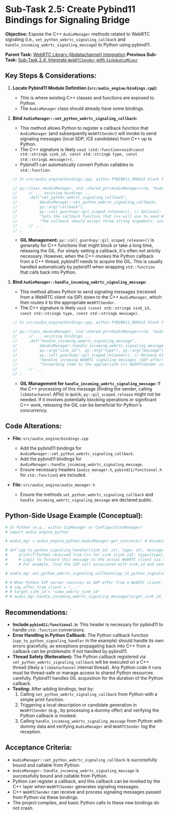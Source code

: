 # Sub-Task 2.5: Create Pybind11 Bindings for Signaling Bridge

**Objective:** Expose the C++ `AudioManager` methods related to WebRTC signaling (i.e., `set_python_webrtc_signaling_callback` and `handle_incoming_webrtc_signaling_message`) to Python using pybind11.

**Parent Task:** [WebRTC Library (libdatachannel) Integration](../task_02_webrtc_library_integration.md)
**Previous Sub-Task:** [Sub-Task 2.4: Integrate `WebRTCSender` with `SinkAudioMixer`](./subtask_2.4_integrate_webrtc_sender_with_mixer.md)

## Key Steps & Considerations:

1.  **Locate Pybind11 Module Definition (`src/audio_engine/bindings.cpp`):**
    *   This is where existing C++ classes and functions are exposed to Python.
    *   The `AudioManager` class should already have some bindings.

2.  **Bind `AudioManager::set_python_webrtc_signaling_callback`:**
    *   This method allows Python to register a callback function that `AudioManager` (and subsequently `WebRTCSender`) will invoke to send signaling messages (local SDP, ICE candidates) from C++ up to Python.
    *   The C++ signature is likely `void (std::function<void(const std::string& sink_id, const std::string& type, const std::string& message)>)`.
    *   Pybind11 can automatically convert Python callables to `std::function`.

    ```cpp
    // In src/audio_engine/bindings.cpp, within PYBIND11_MODULE block for audio_engine_python:

    // py::class_<AudioManager, std::shared_ptr<AudioManager>>(m, "AudioManager")
    //     // ... existing bindings ...
    //     .def("set_python_webrtc_signaling_callback", 
    //          &AudioManager::set_python_webrtc_signaling_callback,
    //          py::arg("callback"),
    //          py::call_guard<py::gil_scoped_release>(), // Optional: if the C++ function is long-running, though unlikely for just setting a callback
    //          "Sets the callback function that C++ will use to send WebRTC signaling messages (SDP, ICE) to Python. "
    //          "The callback should accept three string arguments: sink_id, type ('offer', 'answer', 'candidate'), and message (SDP/ICE string).")
    //     // ...
    // ;
    ```
    *   **GIL Management:** `py::call_guard<py::gil_scoped_release>()` is generally for C++ functions that might block or take a long time, releasing the GIL. For simply setting a callback, it's often not strictly necessary. However, when the C++ *invokes* the Python callback from a C++ thread, pybind11 needs to acquire the GIL. This is usually handled automatically by pybind11 when wrapping `std::function` that calls back into Python.

3.  **Bind `AudioManager::handle_incoming_webrtc_signaling_message`:**
    *   This method allows Python to send signaling messages (received from a WebRTC client via SIP) down to the C++ `AudioManager`, which then routes it to the appropriate `WebRTCSender`.
    *   The C++ signature is likely `void (const std::string& sink_id, const std::string& type, const std::string& message)`.

    ```cpp
    // In src/audio_engine/bindings.cpp, within PYBIND11_MODULE block for audio_engine_python:

    // py::class_<AudioManager, std::shared_ptr<AudioManager>>(m, "AudioManager")
    //     // ... existing bindings ...
    //     .def("handle_incoming_webrtc_signaling_message",
    //          &AudioManager::handle_incoming_webrtc_signaling_message,
    //          py::arg("sink_id"), py::arg("type"), py::arg("message"),
    //          py::call_guard<py::gil_scoped_release>(), // Release GIL if C++ processing is potentially long
    //          "Handles incoming WebRTC signaling messages (SDP offer/answer, ICE candidate) from Python, "
    //          "forwarding them to the appropriate C++ WebRTCSender instance.")
    //     // ...
    // ;
    ```
    *   **GIL Management for `handle_incoming_webrtc_signaling_message`:** If the C++ processing of this message (finding the sender, calling `libdatachannel` APIs) is quick, `py::gil_scoped_release` might not be needed. If it involves potentially blocking operations or significant C++ work, releasing the GIL can be beneficial for Python's concurrency.

## Code Alterations:

*   **File:** `src/audio_engine/bindings.cpp`
    *   Add the pybind11 bindings for `AudioManager::set_python_webrtc_signaling_callback`.
    *   Add the pybind11 bindings for `AudioManager::handle_incoming_webrtc_signaling_message`.
    *   Ensure necessary headers (`audio_manager.h`, `pybind11/functional.h` for `std::function`) are included.

*   **File:** `src/audio_engine/audio_manager.h`
    *   Ensure the methods `set_python_webrtc_signaling_callback` and `handle_incoming_webrtc_signaling_message` are declared public.

## Python-Side Usage Example (Conceptual):

```python
# In Python (e.g., within SipManager or ConfigurationManager)
# import audio_engine_python 

# audio_mgr = audio_engine_python.AudioManager.get_instance() # Assuming AudioManager is a singleton

# def cpp_to_python_signaling_handler(sink_id: str, type: str, message: str):
#     print(f"Python received from C++ for sink {sink_id}: type={type}, message_len={len(message)}")
#     # Logic to forward this message to the actual WebRTC client via SIP
#     # For example, find the SIP call associated with sink_id and send appropriate SIP INFO or re-INVITE.

# audio_mgr.set_python_webrtc_signaling_callback(cpp_to_python_signaling_handler)

# # When Python SIP server receives an SDP offer from a WebRTC client:
# # sdp_offer_from_client = "..."
# # target_sink_id = "some_webrtc_sink_id"
# # audio_mgr.handle_incoming_webrtc_signaling_message(target_sink_id, "offer", sdp_offer_from_client)
```

## Recommendations:

*   **Include `pybind11/functional.h`:** This header is necessary for pybind11 to handle `std::function` conversions.
*   **Error Handling in Python Callback:** The Python callback function (`cpp_to_python_signaling_handler` in the example) should handle its own errors gracefully, as exceptions propagating back into C++ from a callback can be problematic if not handled by pybind11.
*   **Thread Safety (Reiteration):** The Python callback registered via `set_python_webrtc_signaling_callback` will be executed on a C++ thread (likely a `libdatachannel` internal thread). Any Python code it runs must be thread-safe or manage access to shared Python resources carefully. Pybind11 handles GIL acquisition for the duration of the Python callback.
*   **Testing:** After adding bindings, test by:
    1.  Calling `set_python_webrtc_signaling_callback` from Python with a simple print function.
    2.  Triggering a local description or candidate generation in `WebRTCSender` (e.g., by processing a dummy offer) and verifying the Python callback is invoked.
    3.  Calling `handle_incoming_webrtc_signaling_message` from Python with dummy data and verifying `AudioManager` and `WebRTCSender` log the reception.

## Acceptance Criteria:

*   `AudioManager::set_python_webrtc_signaling_callback` is successfully bound and callable from Python.
*   `AudioManager::handle_incoming_webrtc_signaling_message` is successfully bound and callable from Python.
*   Python can register a callback, and this callback can be invoked by the C++ layer when `WebRTCSender` generates signaling messages.
*   C++ `WebRTCSender` can receive and process signaling messages passed from Python via these bindings.
*   The project compiles, and basic Python calls to these new bindings do not crash.
